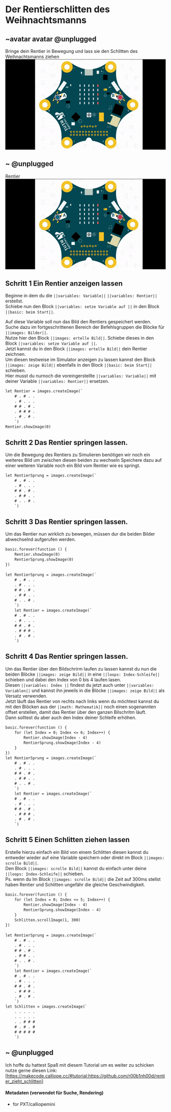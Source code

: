 # Der Rentierschlitten des Weihnachtsmanns

## ~avatar avatar @unplugged
Bringe dein Rentier in Bewegung und lass sie den Schlitten des Weihnachtsmanns ziehen
![Rentierschlitten](https://github.com/r00b1nh00d/Rentier_zieht_Schlitten/blob/master/RentierGif.gif)


## ~ @unplugged
Rentier
![rentier](/RentierGif.gif)

## Schritt 1 Ein Rentier anzeigen lassen

Beginne in dem du die ``||variables: Variable||`` ``||variables: Rentier||`` erstellst. <br>
Schiebe nun den Block ``||variables: setze Variable auf ||`` in den Block  ``||basic: beim Start||``. <br>

Auf diese Variable soll nun das Bild den Rentiers gespeichert werden.
Suche dazu im fortgeschrittenen Bereich der Befehlsgruppen die Blöcke für ``||images: Bilder||``. <br>
Nutze hier den Block ``||images: ertelle Bild||``. Schiebe dieses in den Block ``||variables: setze Variable auf ||``.<br>
Jetzt kannst du in den Block ``||images: ertelle Bild||`` dein Rentier zeichnen. <br>
Um diesen testweise im Simulator anzeigen zu lassen kannst den Block ``||images: zeige Bild||`` ebenfalls in den Block   ``||basic: beim Start||`` schieben. <br>
Hier musst du nurnoch die voreingerstellte ``||variables: Variable||`` mit deiner Variable ``||variables: Rentier||`` ersetzen.

```blocks
let Rentier = images.createImage(`
    # . # . .
    . # . . .
    # # . # .
    . # # # .
    . # . # .
    `)
Rentier.showImage(0)
```

## Schritt 2 Das Rentier springen lassen.
Um die Bewegung des Rentiers zu Simulieren benötigen wir noch ein weiteres Bild um zwischen diesen beiden zu wechseln
Speichere dazu auf einer weiteren Variable noch ein Bild vom Rentier wie es springt. <br>

```blocks
let RentierSprung = images.createImage(`
    # . # . .
    . # . . .
    # # . # .
    . # # . .
    # . . # .
    `)
```
## Schritt 3 Das Rentier springen lassen.
Um das Rentier nun wirklich zu bewegen, müssen dur die beiden Bilder abwechselnd aufgerufen werden.

```blocks
basic.forever(function () {
    Rentier.showImage(0)
    RentierSprung.showImage(0)
})

let RentierSprung = images.createImage(`
    # . # . .
    . # . . .
    # # . # .
    . # # . .
    # . . # .
    `)
    let Rentier = images.createImage(`
    # . # . .
    . # . . .
    # # . # .
    . # # # .
    . # . # .
    `)
```

## Schritt 4 Das Rentier springen lassen.
Um das Rentier über den Bildschrirm laufen zu lassen kannst du nun die beiden Blöcke ``||images: zeige Bild||`` in eine ``||loops: Index-Schleife||`` schieben und dabei den Index von 0 bis 4 laufen lasen. <br> 
Diesen ``||variables: Index ||`` findest du jetzt auch unter ``||variables: Variablen||`` und kannst ihn jeweils in die Blöcke ``||images: zeige Bild||`` als Versatz verwenden. <br>
Jetzt läuft das Rentier von rechts nach links wenn du möchtest kannst du mit den Blöcken aus der ``||math: Mathematik||`` noch einen sogenannten offset erstellen, damit das Rentier über den ganzen Bilschritm läuft. <br>
Dann solltest du aber auch den Index deiner Schleife erhöhen.

```blocks
basic.forever(function () {
    for (let Index = 0; Index <= 6; Index++) {
        Rentier.showImage(Index - 4)
        RentierSprung.showImage(Index - 4)
    }
})
let RentierSprung = images.createImage(`
    # . # . .
    . # . . .
    # # . # .
    . # # . .
    # . . # .
    `)
    let Rentier = images.createImage(`
    # . # . .
    . # . . .
    # # . # .
    . # # # .
    . # . # .
    `)

```


## Schritt 5 Einen Schlitten ziehen lassen
Erstelle hierzu einfach ein Bild von einem Schlitten diesen kannst du entweder wieder auf eine Variable speichern oder direkt im Block ``||images: scrolle Bild||``. <br>
Den Block ``||images: scrolle Bild||`` kannst du einfach unter deine ``||loops: Index-Schleife||`` schieben. <br>
Ps. wenn du Im Block ``||images: scrolle Bild||`` die Zeit auf 300ms stellst haben Rentier und Schlitten ungefähr die gleiche Geschwindigkeit.


```blocks
basic.forever(function () {
    for (let Index = 0; Index <= 5; Index++) {
        Rentier.showImage(Index - 4)
        RentierSprung.showImage(Index - 4)
    }
    Schlitten.scrollImage(1, 300)
})

let RentierSprung = images.createImage(`
    # . # . .
    . # . . .
    # # . # .
    . # # . .
    # . . # .
    `)
    let Rentier = images.createImage(`
    # . # . .
    . # . . .
    # # . # .
    . # # # .
    . # . # .
    `)
let Schlitten = images.createImage(`
    . . . . .
    . . . . .
    . . # # #
    # . # . #
    # # # # #
    `)

```

## ~ @unplugged
Ich hoffe du hattest Spaß mit diesem Tutorial um es weiter zu schicken nutze gerne diesen Link: [https://makecode.calliope.cc/#tutorial:https://github.com/r00b1nh00d/rentier_zieht_schlitten] 




#### Metadaten (verwendet für Suche, Rendering)

* for PXT/calliopemini
<script src="https://makecode.com/gh-pages-embed.js"></script><script>makeCodeRender("{{ site.makecode.home_url }}", "{{ site.github.owner_name }}/{{ site.github.repository_name }}");</script>
